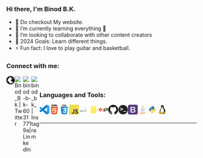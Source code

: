 ### Hi there, I'm Binod B.K. 



- 🔭 Do checkout My website.
- 🌱 I’m currently learning everything 🤣
- 👯 I’m looking to collaborate with other content creators
- 🥅 2024 Goals: Learn different things.
- ⚡ Fun fact: I love to play guitar and basketball.


### Connect with me:

[<img align="left" alt="www.binod-bk.com.np" width="22px" src="https://raw.githubusercontent.com/iconic/open-iconic/master/svg/globe.svg" />][website]

[<img align="left" alt="Bnod_Bk | Twitter" width="22px" src="https://cdn.jsdelivr.net/npm/simple-icons@v3/icons/twitter.svg" />][twitter]
[<img align="left" alt="binod-b-k-60317719a| LinkedIn" width="22px" src="https://cdn.jsdelivr.net/npm/simple-icons@v3/icons/linkedin.svg" />][linkedin]
[<img align="left" alt="binod_bk_ | Instagram" width="22px" src="https://cdn.jsdelivr.net/npm/simple-icons@v3/icons/instagram.svg" />][instagram]

<br />

### Languages and Tools:

[<img align="left" alt="Visual Studio Code" width="26px" src="https://raw.githubusercontent.com/github/explore/80688e429a7d4ef2fca1e82350fe8e3517d3494d/topics/visual-studio-code/visual-studio-code.png" />][visual]
[<img align="left" alt="HTML5" width="26px" src="https://raw.githubusercontent.com/github/explore/80688e429a7d4ef2fca1e82350fe8e3517d3494d/topics/html/html.png" />][html]
[<img align="left" alt="CSS3" width="26px" src="https://raw.githubusercontent.com/github/explore/80688e429a7d4ef2fca1e82350fe8e3517d3494d/topics/css/css.png" />][css]

[<img align="left" alt="JavaScript" width="26px" src="https://raw.githubusercontent.com/github/explore/80688e429a7d4ef2fca1e82350fe8e3517d3494d/topics/javascript/javascript.png" />][javascript]

[<img align="left" alt="MySQL" width="26px" src="https://raw.githubusercontent.com/github/explore/80688e429a7d4ef2fca1e82350fe8e3517d3494d/topics/mysql/mysql.png" />][mysql]
[<img align="left" alt="MariaDB" width="26px" src="https://raw.githubusercontent.com/github/explore/285d19f261b6d469fd8a309dddb234371d7be462/topics/database/database.png" />][maria]
[<img align="left" alt="Git" width="26px" src="https://raw.githubusercontent.com/github/explore/80688e429a7d4ef2fca1e82350fe8e3517d3494d/topics/git/git.png" />][git]
[<img align="left" alt="GitHub" width="26px" src="https://raw.githubusercontent.com/github/explore/78df643247d429f6cc873026c0622819ad797942/topics/github/github.png" />][github]
[<img align="left" alt="Terminal" width="26px" src="https://raw.githubusercontent.com/github/explore/80688e429a7d4ef2fca1e82350fe8e3517d3494d/topics/terminal/terminal.png" />][terminal]

[<img align="left" alt="bootstrap" width="26px" src="https://raw.githubusercontent.com/github/explore/80688e429a7d4ef2fca1e82350fe8e3517d3494d/topics/bootstrap/bootstrap.png" />][bootstrap]

[<img align="left" alt="java" width="26px" src="https://raw.githubusercontent.com/github/explore/80688e429a7d4ef2fca1e82350fe8e3517d3494d/topics/java/java.png" />][java]

[<img align="left" alt="python" width="26px" src="https://raw.githubusercontent.com/github/explore/80688e429a7d4ef2fca1e82350fe8e3517d3494d/topics/python/python.png" />][python]

[<img align="left" alt="linux" width="26px" src="https://raw.githubusercontent.com/github/explore/80688e429a7d4ef2fca1e82350fe8e3517d3494d/topics/linux/linux.png" />][linux]

<br />
<br />

---
[website]: https://www.binod-bk.com.np
[twitter]: https://twitter.com/Bnod_Bk
[instagram]: https://www.instagram.com/binod_bk_/
[linkedin]: https://www.linkedin.com/in/binod-b-k-60317719a/
[visual]: https://code.visualstudio.com/
[html]: https://html.com/
[css]: https://developer.mozilla.org/en-US/docs/Web/CSS
[javascript]: https://www.javascript.com/
[maria]: https://mariadb.org/
[mysql]: https://www.mysql.com/
[git]: https://git-scm.com/
[github]: https://github.com/Binod-Bk/Binod-Bk
[terminal]: https://github.com/gnome-terminator/terminator
[java]: https://www.oracle.com/java/
[bootstrap]: https://getbootstrap.com/
[python]: https://www.python.org/
[linux]: https://www.linux.org/



